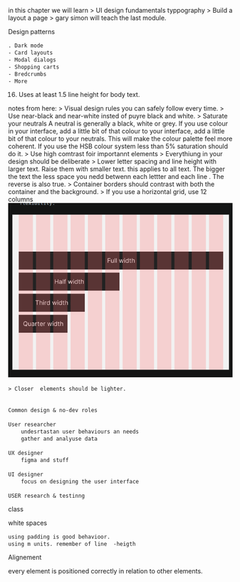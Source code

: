 in this chapter we will learn
    > UI design fundamentals
            typpography
    > Build a layout
        a page
    > gary simon will teach the last module.


 
Design patterns 

    . Dark mode 
    - Card layouts
    - Modal dialogs
    - Shopping carts
    - Bredcrumbs
    - More

 


16. Uses at least 1.5 line height for body text.

notes from here:
    > Visual design rules you can safely follow every time.
        > Use near-black and near-white insted of puyre black and white.
        > Saturate your neutrals
            A neutral is generally a black, white or grey. If you use colour in your interface, add a little bit of that colour to your interface, add a little bit of that colour to your neutrals. This will make the colour palette feel more coherent. If you use the HSB colour system less than 5% saturation should do it.
        > Use high comtrast foir importannt elements
        > Everythiung in your design should be deliberate
        > Lower letter spacing and line height with larger text. Raise them with smaller text.
            this applies to all text. The bigger the text the less space you nedd betwenn each lettter and each line . The reverse is also true.
        > Container borders should contrast with both the container  and the background.
        > If you use a horizontal grid, use 12 columns
        ![alt text](image.png)

    > Closer  elements should be lighter.


    Common design & no-dev roles

    User researcher
        undesrtastan user behaviours an needs
        gather and analyuse data

    UX designer
        figma and stuff
    
    UI designer
        focus on designing the user interface
    
    USER research & testinng

class

white spaces

    using padding is good behavioor. 
    using m units. remember of line  -heigth


Alignement 

every element is positioned correctly in relation to other elements.
